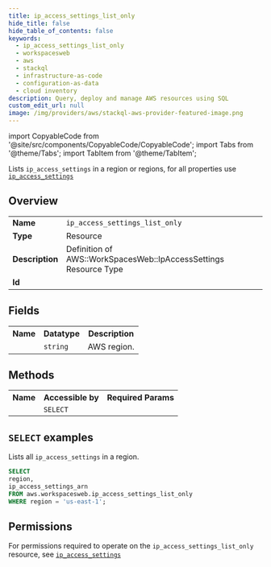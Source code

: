 ```yaml
---
title: ip_access_settings_list_only
hide_title: false
hide_table_of_contents: false
keywords:
  - ip_access_settings_list_only
  - workspacesweb
  - aws
  - stackql
  - infrastructure-as-code
  - configuration-as-data
  - cloud inventory
description: Query, deploy and manage AWS resources using SQL
custom_edit_url: null
image: /img/providers/aws/stackql-aws-provider-featured-image.png
---
```


import CopyableCode from '@site/src/components/CopyableCode/CopyableCode';
import Tabs from '@theme/Tabs';
import TabItem from '@theme/TabItem';

Lists <code>ip_access_settings</code> in a region or regions, for all properties use <a href="/providers/aws/serviceName/ip_access_settings/"><code>ip_access_settings</code></a>

## Overview
<table><tbody>
<tr><td><b>Name</b></td><td><code>ip_access_settings_list_only</code></td></tr>
<tr><td><b>Type</b></td><td>Resource</td></tr>
<tr><td><b>Description</b></td><td>Definition of AWS::WorkSpacesWeb::IpAccessSettings Resource Type</td></tr>
<tr><td><b>Id</b></td><td><CopyableCode code="aws.workspacesweb.ip_access_settings_list_only" /></td></tr>
</tbody></table>

## Fields
<table><tbody><tr><th>Name</th><th>Datatype</th><th>Description</th></tr><tr><td><CopyableCode code="region" /></td><td><code>string</code></td><td>AWS region.</td></tr>
</tbody></table>

## Methods

<table><tbody>
  <tr>
    <th>Name</th>
    <th>Accessible by</th>
    <th>Required Params</th>
  </tr>
  <tr>
    <td><CopyableCode code="list_resources" /></td>
    <td><code>SELECT</code></td>
    <td><CopyableCode code="region" /></td>
  </tr>
</tbody></table>

## `SELECT` examples
Lists all <code>ip_access_settings</code> in a region.
```sql
SELECT
region,
ip_access_settings_arn
FROM aws.workspacesweb.ip_access_settings_list_only
WHERE region = 'us-east-1';
```


## Permissions

For permissions required to operate on the <code>ip_access_settings_list_only</code> resource, see <a href="/providers/aws/workspacesweb/ip_access_settings/#permissions"><code>ip_access_settings</code></a>

